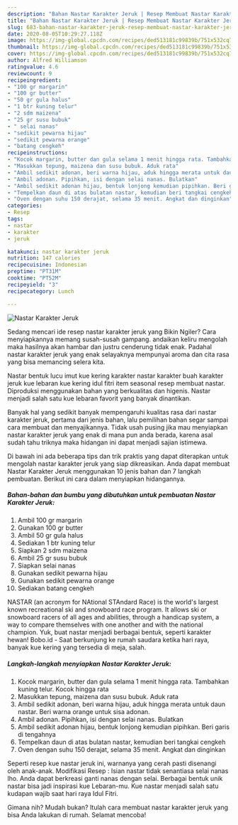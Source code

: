 ```yaml
---
description: "Bahan Nastar Karakter Jeruk | Resep Membuat Nastar Karakter Jeruk Yang Enak Dan Lezat"
title: "Bahan Nastar Karakter Jeruk | Resep Membuat Nastar Karakter Jeruk Yang Enak Dan Lezat"
slug: 683-bahan-nastar-karakter-jeruk-resep-membuat-nastar-karakter-jeruk-yang-enak-dan-lezat
date: 2020-08-05T10:29:27.118Z
image: https://img-global.cpcdn.com/recipes/ded513181c99839b/751x532cq70/nastar-karakter-jeruk-foto-resep-utama.jpg
thumbnail: https://img-global.cpcdn.com/recipes/ded513181c99839b/751x532cq70/nastar-karakter-jeruk-foto-resep-utama.jpg
cover: https://img-global.cpcdn.com/recipes/ded513181c99839b/751x532cq70/nastar-karakter-jeruk-foto-resep-utama.jpg
author: Alfred Williamson
ratingvalue: 4.6
reviewcount: 9
recipeingredient:
- "100 gr margarin"
- "100 gr butter"
- "50 gr gula halus"
- "1 btr kuning telur"
- "2 sdm maizena"
- "25 gr susu bubuk"
- " selai nanas"
- "sedikit pewarna hijau"
- "sedikit pewarna orange"
- "batang cengkeh"
recipeinstructions:
- "Kocok margarin, butter dan gula selama 1 menit hingga rata. Tambahkan kuning telur. Kocok hingga rata"
- "Masukkan tepung, maizena dan susu bubuk. Aduk rata"
- "Ambil sedikit adonan, beri warna hijau, aduk hingga merata untuk daun nastar. Beri warna orange untuk sisa adonan."
- "Ambil adonan. Pipihkan, isi dengan selai nanas. Bulatkan"
- "Ambil sedikit adonan hijau, bentuk lonjong kemudian pipihkan. Beri garis di tengahnya"
- "Tempelkan daun di atas bulatan nastar, kemudian beri tangkai cengkeh"
- "Oven dengan suhu 150 derajat, selama 35 menit. Angkat dan dinginkan"
categories:
- Resep
tags:
- nastar
- karakter
- jeruk

katakunci: nastar karakter jeruk 
nutrition: 147 calories
recipecuisine: Indonesian
preptime: "PT31M"
cooktime: "PT52M"
recipeyield: "3"
recipecategory: Lunch

---
```



![Nastar Karakter Jeruk](https://img-global.cpcdn.com/recipes/ded513181c99839b/751x532cq70/nastar-karakter-jeruk-foto-resep-utama.jpg)

Sedang mencari ide resep nastar karakter jeruk yang Bikin Ngiler? Cara menyiapkannya memang susah-susah gampang. andaikan keliru mengolah maka hasilnya akan hambar dan justru cenderung tidak enak. Padahal nastar karakter jeruk yang enak selayaknya mempunyai aroma dan cita rasa yang bisa memancing selera kita.

Nastar bentuk lucu imut kue kering karakter nastar karakter buah karakter jeruk kue lebaran kue kering idul fitri item seasonal resep membuat nastar. Diproduksi menggunakan bahan yang berkualitas dan higenis. Nastar menjadi salah satu kue lebaran favorit yang banyak dinantikan.

Banyak hal yang sedikit banyak mempengaruhi kualitas rasa dari nastar karakter jeruk, pertama dari jenis bahan, lalu pemilihan bahan segar sampai cara membuat dan menyajikannya. Tidak usah pusing jika mau menyiapkan nastar karakter jeruk yang enak di mana pun anda berada, karena asal sudah tahu triknya maka hidangan ini dapat menjadi sajian istimewa.


Di bawah ini ada beberapa tips dan trik praktis yang dapat diterapkan untuk mengolah nastar karakter jeruk yang siap dikreasikan. Anda dapat membuat Nastar Karakter Jeruk menggunakan 10 jenis bahan dan 7 langkah pembuatan. Berikut ini cara dalam menyiapkan hidangannya.

<!--inarticleads1-->

##### Bahan-bahan dan bumbu yang dibutuhkan untuk pembuatan Nastar Karakter Jeruk:

1. Ambil 100 gr margarin
1. Gunakan 100 gr butter
1. Ambil 50 gr gula halus
1. Sediakan 1 btr kuning telur
1. Siapkan 2 sdm maizena
1. Ambil 25 gr susu bubuk
1. Siapkan  selai nanas
1. Gunakan sedikit pewarna hijau
1. Gunakan sedikit pewarna orange
1. Sediakan batang cengkeh


NASTAR (an acronym for NAtional STAndard Race) is the world&#39;s largest known recreational ski and snowboard race program. It allows ski or snowboard racers of all ages and abilities, through a handicap system, a way to compare themselves with one another and with the national champion. Yuk, buat nastar menjadi berbagai bentuk, seperti karakter hewan! Bobo.id - Saat berkunjung ke rumah saudara ketika hari raya, banyak kue kering yang tersedia di meja, salah. 

<!--inarticleads2-->

##### Langkah-langkah menyiapkan Nastar Karakter Jeruk:

1. Kocok margarin, butter dan gula selama 1 menit hingga rata. Tambahkan kuning telur. Kocok hingga rata
1. Masukkan tepung, maizena dan susu bubuk. Aduk rata
1. Ambil sedikit adonan, beri warna hijau, aduk hingga merata untuk daun nastar. Beri warna orange untuk sisa adonan.
1. Ambil adonan. Pipihkan, isi dengan selai nanas. Bulatkan
1. Ambil sedikit adonan hijau, bentuk lonjong kemudian pipihkan. Beri garis di tengahnya
1. Tempelkan daun di atas bulatan nastar, kemudian beri tangkai cengkeh
1. Oven dengan suhu 150 derajat, selama 35 menit. Angkat dan dinginkan


Seperti resep kue nastar jeruk ini, warnanya yang cerah pasti disenangi oleh anak-anak. Modifikasi Resep : Isian nastar tidak senantiasa selai nanas lho. Anda dapat berkreasi ganti nanas dengan selai. Berbagai bentuk unik nastar bisa jadi inspirasi kue Lebaran-mu. Kue nastar menjadi salah satu kudapan wajib saat hari raya Idul Fitri. 

Gimana nih? Mudah bukan? Itulah cara membuat nastar karakter jeruk yang bisa Anda lakukan di rumah. Selamat mencoba!
